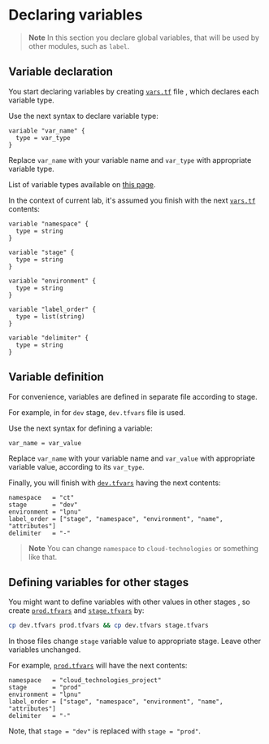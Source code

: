 # Declaring variables

> **Note**
> In this section you declare global variables, that will be used
> by other modules, such as `label`.

## Variable declaration

You start declaring variables by creating [`vars.tf`](../vars.tf) file
, which declares each variable type.

Use the next syntax to declare variable type:

```hcl
variable "var_name" {
  type = var_type
}
```

Replace `var_name` with your variable name and `var_type` with appropriate variable type.

List of variable types available on [this page](https://developer.hashicorp.com/terraform/language/expressions/types).

In the context of current lab, it's assumed you finish with the next [`vars.tf`](../vars.tf) contents:

```hcl
variable "namespace" {
  type = string
}

variable "stage" {
  type = string
}

variable "environment" {
  type = string
}

variable "label_order" {
  type = list(string)
}

variable "delimiter" {
  type = string
}
```

## Variable definition

For convenience, variables are defined in separate file according to stage.

For example, in for `dev` stage, `dev.tfvars` file is used.

Use the next syntax for defining a variable:

```hcl
var_name = var_value
```

Replace `var_name` with your variable name and `var_value`
with appropriate variable value, according to its `var_type`.

Finally, you will finish with [`dev.tfvars`](../dev.tfvars) having the next contents:

```hcl
namespace   = "ct"
stage       = "dev"
environment = "lpnu"
label_order = ["stage", "namespace", "environment", "name", "attributes"]
delimiter   = "-"
```

> **Note**
> You can change `namespace` to `cloud-technologies` or something like that.

## Defining variables for other stages

You might want to define variables with other values in other stages
, so create [`prod.tfvars`](../prod.tfvars) and [`stage.tfvars`](../stage.tfvars) by:

```bash
cp dev.tfvars prod.tfvars && cp dev.tfvars stage.tfvars
```

In those files change `stage` variable value to appropriate stage.
Leave other variables unchanged.

For example, [`prod.tfvars`](../prod.tfvars) will have the next contents:

```hcl
namespace   = "cloud_technologies_project"
stage       = "prod"
environment = "lpnu"
label_order = ["stage", "namespace", "environment", "name", "attributes"]
delimiter   = "-"
```

Note, that `stage = "dev"` is replaced with `stage = "prod"`.

